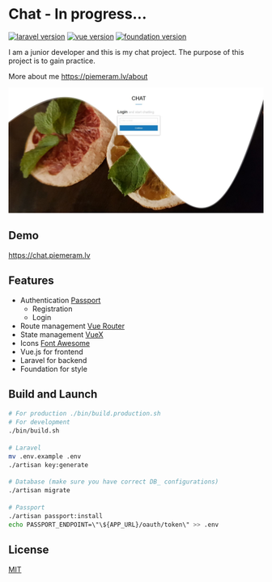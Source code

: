 # Chat - In progress...
[![laravel version](https://img.shields.io/badge/Laravel-5.7-orange.svg)](https://laravel.com/docs/5.7)
[![vue version](https://img.shields.io/badge/Vue.js-2.5-green.svg)](https://vuejs.org)
[![foundation version](https://img.shields.io/badge/Foundation-6.5-blue.svg)](https://foundation.zurb.com/sites)

I am a junior developer and this is my chat project.
The purpose of this project is to gain practice.

More about me https://piemeram.lv/about

![chat.piemeram.lv](https://raw.githubusercontent.com/narkoze/chat/master/README.png)

## Demo

https://chat.piemeram.lv

## Features

- Authentication [Passport](https://laravel.com/docs/passport)
  - Registration
  - Login
- Route management [Vue Router](https://router.vuejs.org)
- State management [VueX](https://vuex.vuejs.org/)
- Icons [Font Awesome](https://fontawesome.com)
- Vue.js for frontend
- Laravel for backend
- Foundation for style

## Build and Launch

``` bash
# For production ./bin/build.production.sh
# For development
./bin/build.sh

# Laravel
mv .env.example .env
./artisan key:generate

# Database (make sure you have correct DB_ configurations)
./artisan migrate

# Passport
./artisan passport:install
echo PASSPORT_ENDPOINT=\"\${APP_URL}/oauth/token\" >> .env
```

## License
[MIT](http://opensource.org/licenses/MIT)
